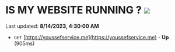 # IS MY WEBSITE RUNNING ? [![](https://img.shields.io/static/v1?label=Sponsor&message=%E2%9D%A4&logo=GitHub&color=%23fe8e86)](https://github.com/sponsors/<username>)

Last updated: **8/14/2023, 4:30:00 AM**

- `GET` [https://youssefservice.me](https://youssefservice.me) - **Up** (905ms)
